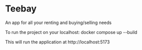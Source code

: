 # Teebay

An app for all your renting and buying/selling needs

To run the project on your localhost:
docker compose up --build

This will run the application at http://localhost:5173
